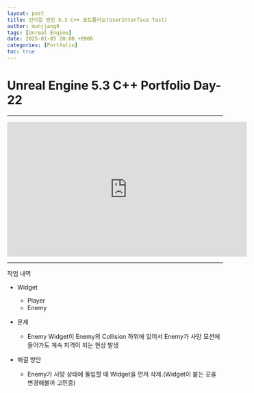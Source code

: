 ```yaml
---
layout: post
title: 언리얼 엔진 5.3 C++ 포트폴리오(UserInterface Test)
author: munjjang9
tags: [Unreal Engine]
date: 2025-01-05 20:00 +0900
categories: [Portfolio]
toc: true
---
```


# Unreal Engine 5.3 C++ Portfolio Day-22

---

<iframe width="560" height="315" src="https://www.youtube.com/embed/ORZ-L-4Wafg?si=nDkKlo5ion8gAiC2" title="YouTube video player" frameborder="0" allow="accelerometer; autoplay; clipboard-write; encrypted-media; gyroscope; picture-in-picture; web-share" referrerpolicy="strict-origin-when-cross-origin" allowfullscreen></iframe>

---

작업 내역

- Widget
    - Player
    - Enemy

- 문제
    - Enemy Widget이 Enemy의 Collision 하위에 있어서 Enemy가 사망 모션에 들어가도 계속 피격이 되는 현상 발생

- 해결 방안
    - Enemy가 사망 상태에 돌입할 때 Widget을 먼저 삭제.(Widget이 붙는 곳을 변경해볼까 고민중)